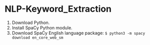 # NLP-Keyword_Extraction

1. Download Python.
2. Install SpaCy Python module.
3. Download SpaCy English language package: `$ python3 -m spacy download en_core_web_sm`
